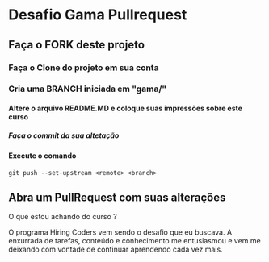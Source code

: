 # Desafio Gama Pullrequest

## Faça o FORK deste projeto

### Faça o Clone do projeto em sua conta

### Cria uma BRANCH iniciada em "gama/"

#### Altere o arquivo README.MD e coloque suas impressões sobre este curso

##### Faça o commit da sua altetação

#### Execute o comando

`git push --set-upstream <remote> <branch>`

## Abra um PullRequest com suas alterações

O que estou achando do curso ?

O programa Hiring Coders vem sendo o desafio que eu buscava. A enxurrada de tarefas, conteúdo e conhecimento me entusiasmou e vem me deixando com vontade de continuar aprendendo cada vez mais.